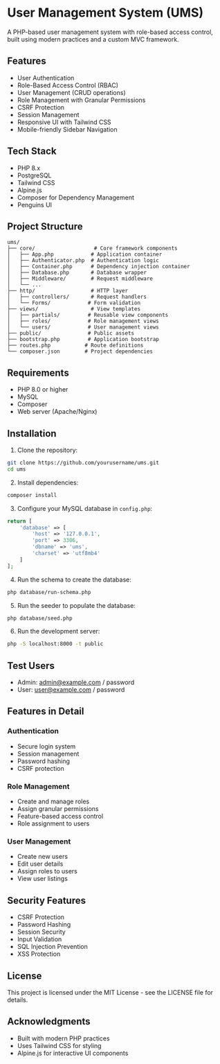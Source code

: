 # User Management System (UMS)

A PHP-based user management system with role-based access control, built using modern practices and a custom MVC framework.

## Features

- User Authentication
- Role-Based Access Control (RBAC)
- User Management (CRUD operations)
- Role Management with Granular Permissions
- CSRF Protection
- Session Management
- Responsive UI with Tailwind CSS
- Mobile-friendly Sidebar Navigation

## Tech Stack

- PHP 8.x
- PostgreSQL
- Tailwind CSS
- Alpine.js
- Composer for Dependency Management
- Penguins UI

## Project Structure

```
ums/
├── core/                   # Core framework components
│   ├── App.php            # Application container
│   ├── Authenticator.php  # Authentication logic
│   ├── Container.php      # Dependency injection container
│   ├── Database.php       # Database wrapper
│   ├── Middleware/        # Request middleware
│   └── ...
├── http/                  # HTTP layer
│   ├── controllers/       # Request handlers
│   └── Forms/            # Form validation
├── views/                 # View templates
│   ├── partials/         # Reusable view components
│   ├── roles/            # Role management views
│   └── users/            # User management views
├── public/               # Public assets
├── bootstrap.php         # Application bootstrap
├── routes.php           # Route definitions
└── composer.json        # Project dependencies
```

## Requirements

- PHP 8.0 or higher
- MySQL
- Composer
- Web server (Apache/Nginx)

## Installation

1. Clone the repository:

```bash
git clone https://github.com/yourusername/ums.git
cd ums
```

2. Install dependencies:

```bash
composer install
```

3. Configure your MySQL database in `config.php`:

```php
return [
    'database' => [
        'host' => '127.0.0.1',
        'port' => 3306,
        'dbname' => 'ums',
        'charset' => 'utf8mb4'
    ]
];
```

4. Run the schema to create the database:

```bash
php database/run-schema.php
```

5. Run the seeder to populate the database:

```bash
php database/seed.php
```

6. Run the development server:

```bash
php -S localhost:8000 -t public
```

## Test Users

- Admin: admin@example.com / password
- User: user@example.com / password

## Features in Detail

### Authentication

- Secure login system
- Session management
- Password hashing
- CSRF protection

### Role Management

- Create and manage roles
- Assign granular permissions
- Feature-based access control
- Role assignment to users

### User Management

- Create new users
- Edit user details
- Assign roles to users
- View user listings

## Security Features

- CSRF Protection
- Password Hashing
- Session Security
- Input Validation
- SQL Injection Prevention
- XSS Protection

## License

This project is licensed under the MIT License - see the LICENSE file for details.

## Acknowledgments

- Built with modern PHP practices
- Uses Tailwind CSS for styling
- Alpine.js for interactive UI components
